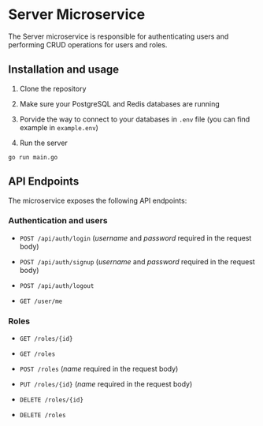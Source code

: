 # Server Microservice

The Server microservice is responsible for authenticating users and performing CRUD operations for users and roles.

## Installation and usage

1. Clone the repository

2. Make sure your PostgreSQL and Redis databases are running

3. Porvide the way to connect to your databases in `.env` file (you can find example in `example.env`)

4. Run the server
```shell
go run main.go
```

## API Endpoints

The microservice exposes the following API endpoints:

### Authentication and users
- `POST /api/auth/login` (<i>username</i> and <i>password</i> required in the request body)

- `POST /api/auth/signup` (<i>username</i> and <i>password</i> required in the request body)

- `POST /api/auth/logout`

- `GET /user/me`

### Roles

- `GET /roles/{id}`

- `GET /roles`

- `POST /roles` (<i>name</i> required in the request body)

- `PUT /roles/{id}` (<i>name</i> required in the request body)

- `DELETE /roles/{id}`

- `DELETE /roles`
